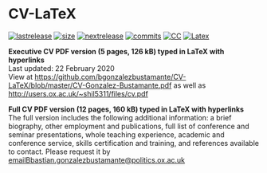 # CV-LaTeX

[![lastrelease](https://img.shields.io/badge/latest%20release-February%202020-orange.svg)](https://github.com/bgonzalezbustamante/CV-LaTeX/blob/master/CV-Gonzalez-Bustamante.pdf) [![size](https://img.shields.io/badge/size-126kB-blue.svg)](https://github.com/bgonzalezbustamante/CV-LaTeX/blob/master/CV-Gonzalez-Bustamante.pdf) [![nextrelease](https://img.shields.io/badge/next%20release-TBC-red.svg)](https://github.com/bgonzalezbustamante/CV-LaTeX/blob/master/CHANGES.md) [![commits](https://img.shields.io/badge/commits-4-yellow.svg)](https://github.com/bgonzalezbustamante/CV-LaTeX/blob/master/CHANGES.md) [![CC](https://img.shields.io/badge/license-CC--BY--4.0-black)](https://creativecommons.org/licenses/by/4.0/) [![Latex](https://img.shields.io/badge/Made%20with-LaTeX-1f425f.svg)](https://www.latex-project.org/)

**Executive CV PDF version (5 pages, 126 kB) typed in LaTeX with hyperlinks** \
Last updated: 22 February 2020 \
View at https://github.com/bgonzalezbustamante/CV-LaTeX/blob/master/CV-Gonzalez-Bustamante.pdf 
as well as http://users.ox.ac.uk/~shil5311/files/cv.pdf

**Full CV PDF version (12 pages, 160 kB) typed in LaTeX with hyperlinks**\
The full version includes the following additional information: a brief biography, other employment and publications, full list of conference and seminar presentations, whole teaching experience, academic and conference service, skills certification and training, and references available to contact. Please request it by emailBbastian.gonzalezbustamante@politics.ox.ac.uk 
